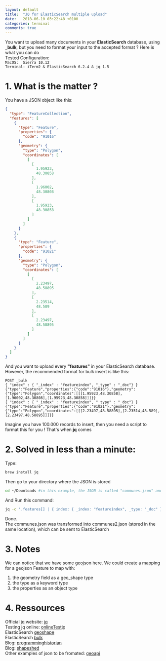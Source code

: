 ```yaml
---
layout: default
title:  "JQ for ElasticSearch multiple upload"
date:   2018-06-10 03:22:48 +0100
categories: terminal
comments: true
---
```


You want to upload many documents in your **ElasticSearch** database, using **_bulk**, but you need to format your input to the accepted format ? Here is what you can do  
Tested Configuration:  
`MacOS:  Sierra 10.12`  
`Terminal: iTerm2 & ElasticSearch 6.2.4 & jq 1.5`

# 1.  What is the matter ?

You have a JSON object like this:

``` json
{
  "type": "FeatureCollection",
  "features": [
    {
      "type": "Feature",
      "properties": {
        "code": "91016"
      },
      "geometry": {
        "type": "Polygon",
        "coordinates": [
          [
            [
              1.95923,
              48.30858
            ],
            [
              1.96002,
              48.30808
            ],
            [
              1.95923,
              48.30858
            ]
          ]
        ]
      }
    },
    {
      "type": "Feature",
      "properties": {
        "code": "91021"
      },
      "geometry": {
        "type": "Polygon",
        "coordinates": [
          [
            [
              2.23497,
              48.58895
            ],
            [
              2.23514,
              48.589
            ],
            [
              2.23497,
              48.58895
            ]
          ]
        ]
      }
    }
  ]
}
```

And you want to upload every **"features"** in your ElasticSearch database. However, the recommended format for bulk insert is like this:  
``` es
POST _bulk
{ "index" : { "_index" : "featureindex", "_type" : "_doc"} }
{"type":"Feature","properties":{"code":"91016"},"geometry":{"type":"Polygon","coordinates":[[[1.95923,48.30858],[1.96002,48.30808],[1.95923,48.30858]]]}}
{ "index" : { "_index" : "featureindex", "_type" : "_doc"} }
{"type":"Feature","properties":{"code":"91021"},"geometry":{"type":"Polygon","coordinates":[[[2.23497,48.58895],[2.23514,48.589],[2.23497,48.58895]]]}}
```

Imagine you have 100.000 records to insert, then you need a script to format this for you ! That's when **jq** comes  


# 2. Solved in less than a minute:

Type:  
``` bash
brew install jq
```  
Then go to your directory where the JSON is stored  
``` bash
cd ~/Downloads #in this example, the JSON is called "communes.json" and stored in the Downloads folder
```  
And Run this command:  
``` bash
jq -c '.features[] | { index: { _index: "featureindex", _type: "_doc" } }, .' communes.json > communes2.json
```


Done.  
The communes.json was transformed into communes2.json (stored in the same location), which can be sent to ElasticSearch


# 3.  Notes

We can notice that we have some geojson here. We could create a mapping for a geojson Feature to map with:  
 1. the geometry field as a geo_shape type  
 2. the type as a keyword type  
 3. the properties as an object type  


# 4.  Ressources

Official jq website: [jq][jq]  
Testing jq online: [onlineTestjq][onlineTestjq]  
ElasticSearch [geoshape][geoshape]  
ElasticSearch [bulk][bulk]  
Blog: [programminghistorian][jsonandjq]  
Blog: [shapeshed][transformjs]  
Other examples of json to be fromated: [geoapi][geoapi]

[jq]: https://stedolan.github.io/jq/
[onlineTestjq]:https://jqplay.org/#
[geoshape]: https://www.elastic.co/guide/en/elasticsearch/reference/current/geo-shape.html
[bulk]: https://www.elastic.co/guide/en/elasticsearch/reference/current/docs-bulk.html
[jsonandjq]: https://programminghistorian.org/en/lessons/json-and-jq
[transformjs]: https://shapeshed.com/jq-json/#how-to-transform-json
[geoapi]: https://api.gouv.fr/api/api-geo.html
